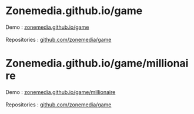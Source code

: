 # Zonemedia.github.io/game
Demo : <a href="https://zonemedia.github.io/game">zonemedia.github.io/game</a>
<br />
<br />
Repositories : <a href="https://github.com/zonemedia/game">github.com/zonemedia/game</a>
# Zonemedia.github.io/game/millionaire
Demo : <a href="https://zonemedia.github.io">zonemedia.github.io/game/millionaire</a>
<br />
<br />
Repositories : <a href="https://github.com/zonemedia/game">github.com/zonemedia/game</a>
